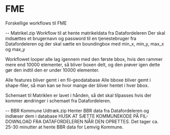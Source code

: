 # FME

Forskellige workflows til FME

-- Matrikel.zip
Workflow til at hente matrikeldata fra Datafordeleren
Der skal indsættes et brugernavn og password til en tjenestebruger fra Datafordeleren
og der skal sætte en boundingbox med min_x, min_y, max_x og max_y

Workflowet looper alle lag igennem med den første bbox, hvis den rammer mere end 10000 elementer, så bliver boxen delt, og den prøver igen
dette gør den indtil den er under 10000 elementer.

Alle features bliver gemt i en fil-geodatabase
Alle bboxe bliver gemt i shape-filer, så man kan se hvor mange der bliver hentet i hver bbox.

Schemaet til Matriklen er lavet i hånden, så det skal tilpasses hvis der kommer ændringer i schemaet fra Datafordeleren.

-- BBR Kommune Udtræk.zip
Henter BBR data fra Datafordeleren og indlæser dem i database
HUSK AT SÆTTE KOMMUNEKODE PÅ FIL-DOWNLOAD FRA DATAFORDELEREN NÅR DEN OPRETTES.
Det tager ca. 25-30 minutter at hente BBR data for Lemvig Kommune.
